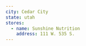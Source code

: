 ```yaml
---
city: Cedar City
state: utah
stores:
  - name: Sunshine Nutrition
    address: 111 W. 535 S.
---
```

